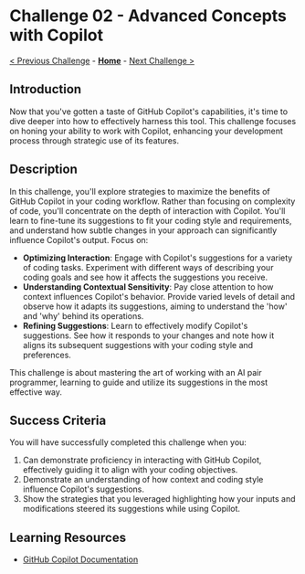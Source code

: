 # Challenge 02 - Advanced Concepts with Copilot

[< Previous Challenge](./Challenge-01.md) - **[Home](../README.md)** - [Next Challenge >](./Challenge-03.md)

## Introduction
Now that you've gotten a taste of GitHub Copilot's capabilities, it's time to dive deeper into how to effectively harness this tool. This challenge focuses on honing your ability to work with Copilot, enhancing your development process through strategic use of its features.

## Description
In this challenge, you'll explore strategies to maximize the benefits of GitHub Copilot in your coding workflow. Rather than focusing on complexity of code, you'll concentrate on the depth of interaction with Copilot. You'll learn to fine-tune its suggestions to fit your coding style and requirements, and understand how subtle changes in your approach can significantly influence Copilot's output. Focus on:

- **Optimizing Interaction**: Engage with Copilot's suggestions for a variety of coding tasks. Experiment with different ways of describing your coding goals and see how it affects the suggestions you receive.
- **Understanding Contextual Sensitivity**: Pay close attention to how context influences Copilot's behavior. Provide varied levels of detail and observe how it adapts its suggestions, aiming to understand the 'how' and 'why' behind its operations.
- **Refining Suggestions**: Learn to effectively modify Copilot's suggestions. See how it responds to your changes and note how it aligns its subsequent suggestions with your coding style and preferences.

This challenge is about mastering the art of working with an AI pair programmer, learning to guide and utilize its suggestions in the most effective way.

## Success Criteria
You will have successfully completed this challenge when you:

1. Can demonstrate proficiency in interacting with GitHub Copilot, effectively guiding it to align with your coding objectives.
2. Demonstrate an understanding of how context and coding style influence Copilot's suggestions.
3. Show the strategies that you leveraged highlighting how your inputs and modifications steered its suggestions while using Copilot.

## Learning Resources
- [GitHub Copilot Documentation](https://docs.github.com/en/copilot)


